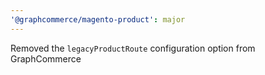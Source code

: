 ```yaml
---
'@graphcommerce/magento-product': major
---
```


Removed the `legacyProductRoute` configuration option from GraphCommerce
